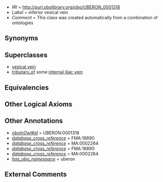  * *IRI* = http://purl.obolibrary.org/obo/UBERON_0001318
 * *Label* = inferior vesical vein
 * *Comment* = This class was created automatically from a combination of ontologies

## Synonyms


## Superclasses

 * [vesical vein](../../UBERON/60/UBERON_0002460.md)
 * [tributary_of](../../core#tributary/of/core#tributary_of.md) some [internal iliac vein](../../UBERON/17/UBERON_0001317.md)

## Equivalencies


## Other Logical Axioms


## Other Annotations

 * *[oboInOwl#id](../../id/oboInOwl#id.md)* = UBERON:0001318
 * *[database_cross_reference](../../ef/oboInOwl#hasDbXref.md)* = FMA:18890
 * *[database_cross_reference](../../ef/oboInOwl#hasDbXref.md)* = MA:0002264
 * *[database_cross_reference](../../ef/oboInOwl#hasDbXref.md)* = FMA:18890
 * *[database_cross_reference](../../ef/oboInOwl#hasDbXref.md)* = MA:0002264
 * *[has_obo_namespace](../../ce/oboInOwl#hasOBONamespace.md)* = uberon

## External Comments

